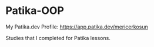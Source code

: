 # Patika-OOP

My Patika.dev Profile:
https://app.patika.dev/mericerkosun

Studies that I completed for Patika lessons.
